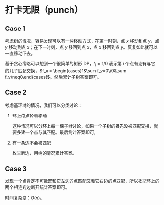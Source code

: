 # 打卡无限（punch）

## Case 1

考虑树的情况，容易发现可以有一种移动方式，在第一时刻，点 $x$ 移动到点 $y$，点 $y$ 移动到点 $x$；在下一时刻，点 $y$ 移回到点 $x$，点 $x$ 移回到点 $y$。反复如此就可以一直移动下去。

基于贪心策略可以想到一个很简单的树形 DP，$f_i=1/0$ 表示第 $i$ 个点有没有与它的儿子匹配交换，$f_u = \begin{cases}1&\sum f_v=0\\0&\sum f_v\neq0\end{cases}$。然后累计子树答案即可。

## Case 2

考虑基环树的情况，我们可以分类讨论：

1. 环上的点轮着移动

   这种情况可以分环上每一棵子树讨论，如果一个子树的祖先没被匹配交换，就要多建一个点与其匹配。最后统计答案即可。

2. 有一条边不会被匹配

   枚举断边，用树的情况累计答案。

## Case 3

发现一个点肯定不可能既和它左边的点匹配又和它右边的点匹配，所以枚举环上的两个相连的边断开统计答案即可。

时间复杂度：$O(n)$。

